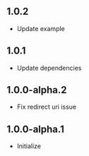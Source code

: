 ## 1.0.2

* Update example

## 1.0.1

* Update dependencies

## 1.0.0-alpha.2

* Fix redirect uri issue

## 1.0.0-alpha.1

* Initialize
